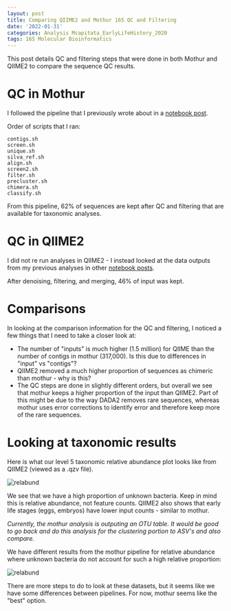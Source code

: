 ```yaml
---
layout: post
title: Comparing QIIME2 and Mothur 16S QC and Filtering
date: '2022-01-31'
categories: Analysis Mcapitata_EarlyLifeHistory_2020
tags: 16S Molecular Bioinformatics
---
```


This post details QC and filtering steps that were done in both Mothur and QIIME2 to compare the sequence QC results.  

# QC in Mothur  

I followed the pipeline that I previously wrote about in a [notebook post](https://ahuffmyer.github.io/ASH_Putnam_Lab_Notebook/16S-Analysis-in-Mothr-Part-1/). 

Order of scripts that I ran: 

`contigs.sh`  
`screen.sh`  
`unique.sh`  
`silva_ref.sh`   
`align.sh`  
`screen2.sh`  
`filter.sh`  
`precluster.sh`  
`chimera.sh`  
`classify.sh`  

From this pipeline, 62% of sequences are kept after QC and filtering that are available for taxonomic analyses.  

# QC in QIIME2  

I did not re run analyses in QIIME2 - I instead looked at the data outputs from my previous analyses in other [notebook posts](https://ahuffmyer.github.io/ASH_Putnam_Lab_Notebook/Mcapitata-Development-16S-Analysis-Part-3/).  

After denoising, filtering, and merging, 46% of input was kept. 

# Comparisons  

In looking at the comparison information for the QC and filtering, I noticed a few things that I need to take a closer look at: 

- The number of "inputs" is much higher (1.5 million) for QIIME than the number of contigs in mothur (317,000). Is this due to differences in "input" vs "contigs"? 
- QIIME2 removed a much higher proportion of sequences as chimeric than mothur - why is this? 
- The QC steps are done in slightly different orders, but overall we see that mothur keeps a higher proportion of the input than QIIME2. Part of this might be due to the way DADA2 removes rare sequences, whereas mothur uses error corrections to identify error and therefore keep more of the rare sequences.  

# Looking at taxonomic results  

Here is what our level 5 taxonomic relative abundance plot looks like from QIIME2 (viewed as a .qzv file).  

![relabund](https://ahuffmyer.github.io/ASH_Putnam_Lab_Notebook/images/NotebookImages/16S/taxa_bars.png)  

We see that we have a high proportion of unknown bacteria. Keep in mind this is relative abundance, not feature counts. QIIME2 also shows that early life stages (eggs, embryos) have lower input counts - similar to mothur. 

*Currently, the mothur analysis is outputing an OTU table. It would be good to go back and do this analysis for the clustering portion to ASV's and also compare.*  

We have different results from the mothur pipeline for relative abundance where unknown bacteria do not account for such a high relative proportion: 

![relabund](https://ahuffmyer.github.io/ASH_Putnam_Lab_Notebook/images/NotebookImages/16S/mothur_relabund.png)  

There are more steps to do to look at these datasets, but it seems like we have some differences between pipelines. For now, mothur seems like the "best" option.  






